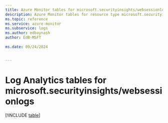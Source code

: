 ```yaml
---
title: Azure Monitor tables for microsoft.securityinsights/websessionlogs
description: Azure Monitor tables for resource type microsoft.securityinsights/websessionlogs
ms.topic: reference
ms.service: azure-monitor
ms.subservice: logs
ms.author: edbaynash
author: EdB-MSFT
   
ms.date: 09/24/2024


---
```


# Log Analytics tables for microsoft.securityinsights/websessionlogs  

[!INCLUDE [table](~/reusable-content/ce-skilling/azure/includes/azure-monitor/reference/tables/microsoft-securityinsights_websessionlogs-include.md)]

